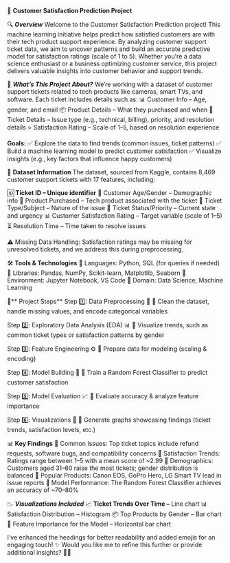 🚀 ****Customer Satisfaction Prediction Project****

🔍 ***Overview***
      Welcome to the Customer Satisfaction Prediction project! This machine learning initiative helps predict how satisfied customers are with their tech product support experience. By analyzing 
     customer support ticket data, we aim to uncover patterns and build an accurate predictive model for satisfaction ratings (scale of 1 to 5). Whether you're a data science enthusiast or a 
     business optimizing customer service, this project delivers valuable insights into customer behavior and support trends.

📌 ***What’s This Project About?***
We’re working with a dataset of customer support tickets related to tech products like cameras, smart TVs, and software. Each ticket includes details such as: 📊 Customer Info – Age, gender, and email 📦 Product Details – What they purchased and when 📑 Ticket Details – Issue type (e.g., technical, billing), priority, and resolution details ⭐ Satisfaction Rating – Scale of 1–5, based on resolution experience

**Goals:**
✅ Explore the data to find trends (common issues, ticket patterns) ✅ Build a machine learning model to predict customer satisfaction ✅ Visualize insights (e.g., key factors that influence happy customers)

📂 **Dataset Information**
The dataset, sourced from Kaggle, contains 8,469 customer support tickets with 17 features, including:

🆔 **Ticket ID – Unique identifier**
🎯 Customer Age/Gender – Demographic info 🛒 Product Purchased – Tech product associated with the ticket 📝 Ticket Type/Subject – Nature of the issue 🚦 Ticket Status/Priority – Current state and urgency 📊 Customer Satisfaction Rating – Target variable (scale of 1–5) ⏳ Resolution Time – Time taken to resolve issues

⚠️ Missing Data Handling: Satisfaction ratings may be missing for unresolved tickets, and we address this during preprocessing.

🛠️ **Tools & Technologies**
🔷 Languages: Python, SQL (for queries if needed) 🔷 Libraries: Pandas, NumPy, Scikit-learn, Matplotlib, Seaborn 🔷 Environment: Jupyter Notebook, VS Code 🔷 Domain: Data Science, Machine Learning

🚀** Project Steps**
Step 1️⃣: Data Preprocessing 🧹
🔹 Clean the dataset, handle missing values, and encode categorical variables

Step 2️⃣: Exploratory Data Analysis (EDA) 📊
🔹 Visualize trends, such as common ticket types or satisfaction patterns by gender

Step 3️⃣: Feature Engineering ⚙️
🔹 Prepare data for modeling (scaling & encoding)

Step 4️⃣: Model Building 🤖
🔹 Train a Random Forest Classifier to predict customer satisfaction

Step 5️⃣: Model Evaluation 📈
🔹 Evaluate accuracy & analyze feature importance

Step 6️⃣: Visualizations 🎨
🔹 Generate graphs showcasing findings (ticket trends, satisfaction levels, etc.)

📊 **Key Findings**
🔹 Common Issues: Top ticket topics include refund requests, software bugs, and compatibility concerns 🔹 Satisfaction Trends: Ratings range between 1–5 with a mean score of ~2.99 🔹 Demographics: Customers aged 31–60 raise the most tickets; gender distribution is balanced 🔹 Popular Products: Canon EOS, GoPro Hero, LG Smart TV lead in issue reports 🔹 Model Performance: The Random Forest Classifier achieves an accuracy of ~70–80%

📉 ***Visualizations Included***
📈 **Ticket Trends Over Time –**
Line chart 📊 Satisfaction Distribution – Histogram 📦 Top Products by Gender – Bar chart 📑 Feature Importance for the Model – Horizontal bar chart

I’ve enhanced the headings for better readability and added emojis for an engaging touch! ✨ Would you like me to refine this further or provide additional insights? 🚀😊



